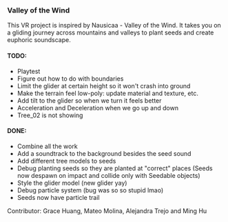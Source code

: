 ### Valley of the Wind

This VR project is inspired by Nausicaa - Valley of the Wind. It takes you on a gliding journey across mountains and valleys to plant seeds and create euphoric soundscape.

#### TODO:
- Playtest
- Figure out how to do with boundaries
- Limit the glider at certain height so it won't crash into ground
- Make the terrain feel low-poly: update material and texture, etc.
- Add tilt to the glider so when we turn it feels better
- Acceleration and Deceleration when we go up and down
- Tree_02 is not showing

#### DONE:
- Combine all the work
- Add a soundtrack to the background besides the seed sound
- Add different tree models to seeds
- Debug planting seeds so they are planted at "correct" places (Seeds now despawn on impact and collide only with Seedable objects)
- Style the glider model (new glider yay)
- Debug particle system (bug was so so stupid lmao)
- Seeds now have particle trail

Contributor: Grace Huang, Mateo Molina, Alejandra Trejo and Ming Hu
